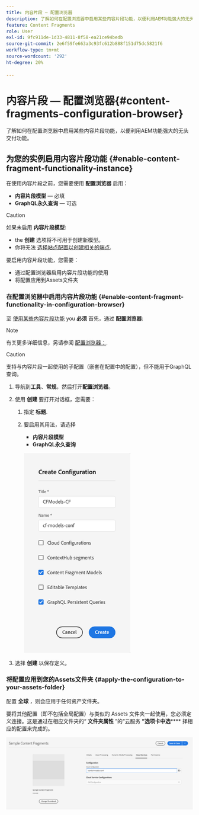 ```yaml
---
title: 内容片段 — 配置浏览器
description: 了解如何在配置浏览器中启用某些内容片段功能，以便利用AEM功能强大的无头交付功能。
feature: Content Fragments
role: User
exl-id: 9fc911de-1d33-4811-8f58-ea21ce94bedb
source-git-commit: 2e6f59fe663a3c93fc612b888f151d75dc5821f6
workflow-type: tm+mt
source-wordcount: '292'
ht-degree: 20%

---
```


# 内容片段 — 配置浏览器{#content-fragments-configuration-browser}

了解如何在配置浏览器中启用某些内容片段功能，以便利用AEM功能强大的无头交付功能。

## 为您的实例启用内容片段功能 {#enable-content-fragment-functionality-instance}

在使用内容片段之前，您需要使用 **配置浏览器** 启用：

* **内容片段模型**  — 必填
* **GraphQL永久查询**  — 可选

>[!CAUTION]
>
>如果未启用 **内容片段模型**:
>
>* the **创建** 选项将不可用于创建新模型。
>* 你将无法 [选择站点配置以创建相关的端点](/help/assets/content-fragments/graphql-api-content-fragments.md#enabling-graphql-endpoint).


要启用内容片段功能，您需要：

* 通过配置浏览器启用内容片段功能的使用
* 将配置应用到Assets文件夹

### 在配置浏览器中启用内容片段功能 {#enable-content-fragment-functionality-in-configuration-browser}

至 [使用某些内容片段功能](#creating-a-content-fragment-model) you **必须** 首先，通过 **配置浏览器**:

>[!NOTE]
>
>有关更多详细信息，另请参阅 [配置浏览器：](/help/implementing/developing/introduction/configurations.md#using-configuration-browser).

>[!CAUTION]
>
>支持与内容片段一起使用的子配置（嵌套在配置中的配置），但不能用于GraphQL查询。

1. 导航到&#x200B;**工具**、**常规**，然后打开&#x200B;**配置浏览器**。

1. 使用 **创建** 要打开对话框，您需要：

   1. 指定 **标题**.
   1. 要启用其用法，请选择
      * **内容片段模型**
      * **GraphQL永久查询**

      ![定义配置](assets/cfm-conf-01.png)


1. 选择 **创建** 以保存定义。

<!-- 1. Select the location appropriate to your website. -->

### 将配置应用到您的Assets文件夹 {#apply-the-configuration-to-your-assets-folder}

配置 **全球** ，则会应用于任何资产文件夹。

要将其他配置（即不包括全局配置）与类似的 Assets 文件夹一起使用，您必须定义连接。这是通过在相应文件夹的“ **文件夹属性** ”的“云服务 **”选项卡中选****** 择相应的配置来完成的。

![应用配置](assets/cfm-conf-02.png)
